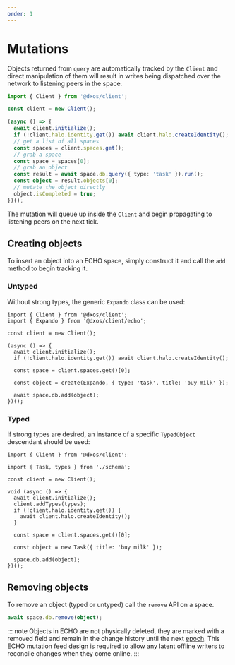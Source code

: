 ```yaml
---
order: 1
---
```


# Mutations

Objects returned from `query` are automatically tracked by the `Client` and direct manipulation of them will result in writes being dispatched over the network to listening peers in the space.

```ts file=./snippets/write-items.ts#L5-
import { Client } from '@dxos/client';

const client = new Client();

(async () => {
  await client.initialize();
  if (!client.halo.identity.get()) await client.halo.createIdentity();
  // get a list of all spaces
  const spaces = client.spaces.get();
  // grab a space
  const space = spaces[0];
  // grab an object
  const result = await space.db.query({ type: 'task' }).run();
  const object = result.objects[0];
  // mutate the object directly
  object.isCompleted = true;
})();
```

The mutation will queue up inside the `Client` and begin propagating to listening peers on the next tick.

## Creating objects

To insert an object into an ECHO space, simply construct it and call the `add` method to begin tracking it.

### Untyped

Without strong types, the generic `Expando` class can be used:

```tsx file=./snippets/create-objects.ts#L5-
import { Client } from '@dxos/client';
import { Expando } from '@dxos/client/echo';

const client = new Client();

(async () => {
  await client.initialize();
  if (!client.halo.identity.get()) await client.halo.createIdentity();

  const space = client.spaces.get()[0];

  const object = create(Expando, { type: 'task', title: 'buy milk' });

  await space.db.add(object);
})();
```

### Typed

If strong types are desired, an instance of a specific `TypedObject` descendant should be used:

```tsx file=./snippets/create-objects-typed.ts#L5-
import { Client } from '@dxos/client';

import { Task, types } from './schema';

const client = new Client();

void (async () => {
  await client.initialize();
  client.addTypes(types);
  if (!client.halo.identity.get()) {
    await client.halo.createIdentity();
  }

  const space = client.spaces.get()[0];

  const object = new Task({ title: 'buy milk' });

  space.db.add(object);
})();
```

## Removing objects

To remove an object (typed or untyped) call the `remove` API on a space.

```ts
await space.db.remove(object);
```

::: note
Objects in ECHO are not physically deleted, they are marked with a removed field and remain in the change history until the next [epoch](../../glossary.md#epoch). This ECHO mutation feed design is required to allow any latent offline writers to reconcile changes when they come online.
:::
